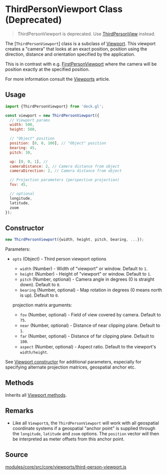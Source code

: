 # ThirdPersonViewport Class (Deprecated)

> ThirdPersonViewport is deprecated. Use [ThirdPersonView](/docs/api-reference/third-person-view.md) instead.

The [`ThirdPersonViewport`] class is a subclass of [Viewport](/docs/api-reference/viewport.md). This viewport creates a "camera" that looks at an exact position, position using the direction, distance and orientation specified by the application.

This is in contrast with e.g. [FirstPersonViewport](/docs/api-reference/viewport.md) where the camera will be position exactly at the specified position.

For more information consult the [Viewports](/docs/developer-guide/viewports.md) article.

## Usage

```js
import {ThirdPersonViewport} from 'deck.gl';

const viewport = new ThirdPersonViewport({
  // Viewport params
  width: 500,
  height: 500,

  // "Object" position
  position: [0, 0, 100], // "Object" position
  bearing: 45,
  pitch: 30,

  up: [0, 0, 1], //
  cameraDistance: 2, // Camera distance from object
  cameraDirection: 2, // Camera distance from object

  // Projection parameters (perspective projection)
  fov: 45,

  // optional
  longitude,
  latitude,
  zoom
});
```


## Constructor

```js
new ThirdPersonViewport({width, height, pitch, bearing, ...});
```

Parameters:

* `opts` (Object) - Third person viewport options

  + `width` (Number) - Width of "viewport" or window. Default to `1`.
  + `height` (Number) - Height of "viewport" or window. Default to `1`.
  + `pitch` (Number, optional) - Camera angle in degrees (0 is straight down). Default to `0`.
  + `bearing` (Number, optional) - Map rotation in degrees (0 means north is up). Default to `0`.

  projection matrix arguments:

  + `fov` (Number, optional) - Field of view covered by camera. Default to `75`.
  + `near` (Number, optional) - Distance of near clipping plane. Default to `1`.
  + `far` (Number, optional) - Distance of far clipping plane. Default to `100`.
  + `aspect` (Number, optional) - Aspect ratio. Default to the viewport's `width/height`.

See [Viewport constructor](/docs/api-reference/viewport.md#constructor) for additional parameters, especially for specifying alternate projection matrices, geospatial anchor etc.

## Methods

Inherits all [Viewport methods](/docs/api-reference/viewport.md#methods).


## Remarks

* Like all `Viewport`s, the `ThirdPersonViewport` will work with all geospatial coordinate systems if a geospatial "anchor point" is supplied through the `longitude`, `latitude` and `zoom` options. The `position` vector will then be interpreted as meter offsets from this anchor point.

## Source

[modules/core/src/core/viewports/third-person-viewport.js](https://github.com/uber/deck.gl/blob/5.2-release/modules/core/src/core/viewports/third-person-viewport.js)
